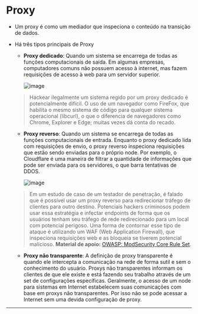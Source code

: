 # Proxy

* Um proxy é como um mediador que inspeciona o conteúdo na transição de dados.
* Há três tipos principais de Proxy
  * **Proxy dedicado**: Quando um sistema se encarrega de todas as funções computacionais de saída. Em algumas empresas, computadores comuns não possuem acesso à internet, mas fazem requisições de acesso à web para um servidor superior.
    
    ![image](https://github.com/AndreCoutinhom/networking_intro/assets/91290799/7870706a-2d61-40a1-b11d-6ba0b1285864)

  > Hackear ilegalmente um sistema regido por um proxy dedicado é potencialmente difícil. O uso de um navegador como FireFox, que habilita o mesmo sistema de código para qualquer sistema operacional (libcurl), o que o diferencia de navegadores como Chrome, Explorer e Edge; muitas vezes dá conta do recado.
  * **Proxy reverso**: Quando um sistema se encarrega de todas as funções computacionais de entrada. Enquanto o proxy dedicado lida com requisições de envio, o proxy reverso inspeciona requisições que estão sendo enviadas para o próprio node. Por exemplo, o Cloudflare é uma maneira de filtrar a quantidade de informações que pode ser enviada para os servidores, o que barra tentativas de DDOS.

    ![image](https://github.com/AndreCoutinhom/networking_intro/assets/91290799/ed48d292-1824-4e48-8c9a-20e4c507a6d1)

  > Em um estudo de caso de um testador de penetração, é falado que é possível usar um proxy reverso para redirecionar tráfego de clientes para outro destino. Potenciais hackers criminosos podem usar essa estratégia e infectar endpoints de forma que os usuários tenham seu tráfego de rede redirecionado para um local com potencial perigoso. Uma forma de contornar esse tipo de ataque é utilizando um WAF (Web Application Firewall), que inspeciona requisições web e as bloqueia se tiverem potencial malicioso.
  > **Material de apoio:** [OWASP: ModSecurity Core Rule Set](https://owasp.org/www-project-modsecurity-core-rule-set/).
  * **Proxy não transparente**: A definição de proxy transparente é quando ele intercepta a comunicação na rede de forma sutil e sem o conhecimento do usuário. Proxys não transparentes informam os clientes de que ele existe e está fazendo seu trabalho através de um set de configurações específicas. Geralmente, o acesso de um node para sistemas em Internet estabelecem suas comunicações com base em proxys não transparentes. Por isso não se pode acessar a Internet sem uma devida configuração de proxy.

---
  
